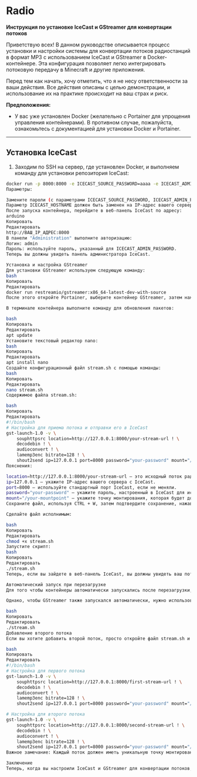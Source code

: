 # Radio
**Инструкция по установке IceCast и GStreamer для конвертации потоков**

Приветствую всех! В данном руководстве описывается процесс установки и настройки системы для конвертации потоков радиостанций в формат MP3 с использованием IceCast и GStreamer в Docker-контейнере. Эта конфигурация позволяет легко интегрировать потоковую передачу в Minecraft и другие приложения.

Перед тем как начать, хочу отметить, что я не несу ответственности за ваши действия. Все действия описаны с целью демонстрации, и использование их на практике происходит на ваш страх и риск.

**Предположения:**
- У вас уже установлен Docker (желательно с Portainer для упрощения управления контейнерами). В противном случае, пожалуйста, ознакомьтесь с документацией для установки Docker и Portainer.

---

## Установка IceCast

1. Заходим по SSH на сервер, где установлен Docker, и выполняем команду для установки репозитория IceCast:

```bash
docker run -p 8000:8000 -e ICECAST_SOURCE_PASSWORD=aaaa -e ICECAST_ADMIN_PASSWORD=bbbb -e ICECAST_PASSWORD=cccc -e ICECAST_RELAY_PASSWORD=dddd -e ICECAST_HOSTNAME=noise.example.com moul/icecast
Параметры:

Замените пароли (с параметрами ICECAST_SOURCE_PASSWORD, ICECAST_ADMIN_PASSWORD и т.д.) на свои собственные.
Параметр ICECAST_HOSTNAME должен быть заменен на IP-адрес вашего сервера.
После запуска контейнера, перейдите в веб-панель IceCast по адресу:
arduino
Копировать
Редактировать
http://ВАШ_IP_АДРЕС:8000
В панели "Administration" выполните авторизацию:
Логин: admin
Пароль: используйте пароль, указанный для ICECAST_ADMIN_PASSWORD.
Теперь вы должны увидеть панель администратора IceCast.

Установка и настройка GStreamer
Для установки GStreamer используем следующую команду:
bash
Копировать
Редактировать
docker run restreamio/gstreamer:x86_64-latest-dev-with-source
После этого откройте Portainer, выберите контейнер GStreamer, затем нажмите "Console" и подключитесь к контейнеру.

В терминале контейнера выполните команду для обновления пакетов:

bash
Копировать
Редактировать
apt update
Установите текстовый редактор nano:
bash
Копировать
Редактировать
apt install nano
Создайте конфигурационный файл stream.sh с помощью команды:
bash
Копировать
Редактировать
nano stream.sh
Содержимое файла stream.sh:

bash
Копировать
Редактировать
#!/bin/bash
# Настройка для приема потока и отправки его в IceCast
gst-launch-1.0 -v \
    souphttpsrc location=http://127.0.0.1:8000/your-stream-url ! \
    decodebin ! \
    audioconvert ! \
    lamemp3enc bitrate=128 ! \
    shout2send ip=127.0.0.1 port=8000 password="your-password" mount="/your-mountpoint"
Пояснения:

location=http://127.0.0.1:8000/your-stream-url — это исходный поток радиостанции.
ip=127.0.0.1 — укажите IP-адрес вашего сервера с IceCast.
port=8000 — используйте стандартный порт IceCast, если не меняли.
password="your-password" — укажите пароль, настроенный в IceCast для источника потока.
mount="/your-mountpoint" — укажите точку монтирования, которая будет доступна по ссылке.
Сохраните файл, используя CTRL + W, затем подтвердите сохранение, нажав Y и ENTER.

Сделайте файл исполнимым:

bash
Копировать
Редактировать
chmod +x stream.sh
Запустите скрипт:
bash
Копировать
Редактировать
./stream.sh
Теперь, если вы зайдете в веб-панель IceCast, вы должны увидеть ваш поток.

Автоматический запуск при перезагрузке
Для того чтобы контейнеры автоматически запускались после перезагрузки, установите флаг Restart policies = always для контейнеров в Docker или Portainer. Это позволит автоматически запускать контейнеры при старте системы.

Однако, чтобы GStreamer также запускался автоматически, нужно использовать команду:

bash
Копировать
Редактировать
./stream.sh
Добавление второго потока
Если вы хотите добавить второй поток, просто откройте файл stream.sh и добавьте следующий код в конце:

bash
Копировать
Редактировать
#!/bin/bash
# Настройка для первого потока
gst-launch-1.0 -v \
    souphttpsrc location=http://127.0.0.1:8000/first-stream-url ! \
    decodebin ! \
    audioconvert ! \
    lamemp3enc bitrate=128 ! \
    shout2send ip=127.0.0.1 port=8000 password="your-password" mount="/first-mountpoint" &

# Настройка для второго потока
gst-launch-1.0 -v \
    souphttpsrc location=http://127.0.0.1:8000/second-stream-url ! \
    decodebin ! \
    audioconvert ! \
    lamemp3enc bitrate=128 ! \
    shout2send ip=127.0.0.1 port=8000 password="your-password" mount="/second-mountpoint" &
Важное замечание: Каждый поток должен иметь уникальную точку монтирования (mount), чтобы избежать конфликтов.

Заключение
Теперь, когда вы настроили IceCast и GStreamer для конвертации потоков, и добавили возможность запуска нескольких потоков, можно смело запускать вашу систему и использовать радиостанции в Minecraft или других приложениях. Удачи и приятного использования!
